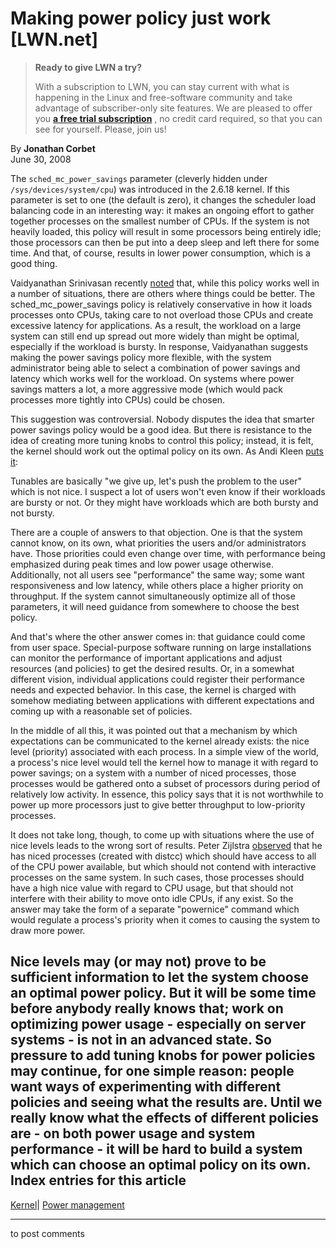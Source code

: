 # Making power policy just work [LWN.net]

> **Ready to give LWN a try?**
> 
> With a subscription to LWN, you can stay current with what is happening in the Linux and free-software community and take advantage of subscriber-only site features. We are pleased to offer you **[a free trial subscription](https://lwn.net/Promo/nst-trial/claim)** , no credit card required, so that you can see for yourself. Please, join us! 

By **Jonathan Corbet**  
June 30, 2008 

The `sched_mc_power_savings` parameter (cleverly hidden under `/sys/devices/system/cpu`) was introduced in the 2.6.18 kernel. If this parameter is set to one (the default is zero), it changes the scheduler load balancing code in an interesting way: it makes an ongoing effort to gather together processes on the smallest number of CPUs. If the system is not heavily loaded, this policy will result in some processors being entirely idle; those processors can then be put into a deep sleep and left there for some time. And that, of course, results in lower power consumption, which is a good thing. 

Vaidyanathan Srinivasan recently [noted](http://lwn.net/Articles/287882/) that, while this policy works well in a number of situations, there are others where things could be better. The sched_mc_power_savings policy is relatively conservative in how it loads processes onto CPUs, taking care to not overload those CPUs and create excessive latency for applications. As a result, the workload on a large system can still end up spread out more widely than might be optimal, especially if the workload is bursty. In response, Vaidyanathan suggests making the power savings policy more flexible, with the system administrator being able to select a combination of power savings and latency which works well for the workload. On systems where power savings matters a lot, a more aggressive mode (which would pack processes more tightly into CPUs) could be chosen. 

This suggestion was controversial. Nobody disputes the idea that smarter power savings policy would be a good idea. But there is resistance to the idea of creating more tuning knobs to control this policy; instead, it is felt, the kernel should work out the optimal policy on its own. As Andi Kleen [puts it](/Articles/287937/): 

Tunables are basically "we give up, let's push the problem to the user" which is not nice. I suspect a lot of users won't even know if their workloads are bursty or not. Or they might have workloads which are both bursty and not bursty. 

There are a couple of answers to that objection. One is that the system cannot know, on its own, what priorities the users and/or administrators have. Those priorities could even change over time, with performance being emphasized during peak times and low power usage otherwise. Additionally, not all users see "performance" the same way; some want responsiveness and low latency, while others place a higher priority on throughput. If the system cannot simultaneously optimize all of those parameters, it will need guidance from somewhere to choose the best policy. 

And that's where the other answer comes in: that guidance could come from user space. Special-purpose software running on large installations can monitor the performance of important applications and adjust resources (and policies) to get the desired results. Or, in a somewhat different vision, individual applications could register their performance needs and expected behavior. In this case, the kernel is charged with somehow mediating between applications with different expectations and coming up with a reasonable set of policies. 

In the middle of all this, it was pointed out that a mechanism by which expectations can be communicated to the kernel already exists: the nice level (priority) associated with each process. In a simple view of the world, a process's nice level would tell the kernel how to manage it with regard to power savings; on a system with a number of niced processes, those processes would be gathered onto a subset of processors during period of relatively low activity. In essence, this policy says that it is not worthwhile to power up more processors just to give better throughput to low-priority processes. 

It does not take long, though, to come up with situations where the use of nice levels leads to the wrong sort of results. Peter Zijlstra [observed](/Articles/287957/) that he has niced processes (created with distcc) which should have access to all of the CPU power available, but which should not contend with interactive processes on the same system. In such cases, those processes should have a high nice value with regard to CPU usage, but that should not interfere with their ability to move onto idle CPUs, if any exist. So the answer may take the form of a separate "powernice" command which would regulate a process's priority when it comes to causing the system to draw more power. 

Nice levels may (or may not) prove to be sufficient information to let the system choose an optimal power policy. But it will be some time before anybody really knows that; work on optimizing power usage - especially on server systems - is not in an advanced state. So pressure to add tuning knobs for power policies may continue, for one simple reason: people want ways of experimenting with different policies and seeing what the results are. Until we really know what the effects of different policies are - on both power usage and system performance - it will be hard to build a system which can choose an optimal policy on its own.  
Index entries for this article  
---  
[Kernel](/Kernel/Index)| [Power management](/Kernel/Index#Power_management)  
  


* * *

to post comments 
